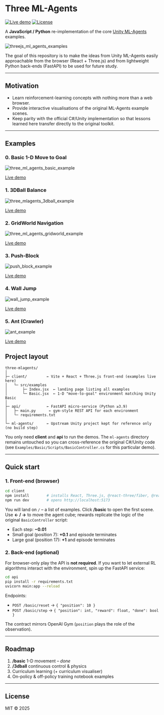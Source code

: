# Three ML-Agents

[![Live demo](https://img.shields.io/badge/web-live%20demo-brightgreen?style=flat&logo=github)](https://lukehollis.github.io/three-mlagents/)  [![License](https://img.shields.io/badge/license-MIT-blue.svg?style=flat)](#license)

A **JavaScript / Python** re-implementation of the core [Unity ML-Agents](https://github.com/Unity-Technologies/ml-agents) examples.

![threejs_ml_agents_examples](https://github.com/user-attachments/assets/ab15555e-3f72-4992-ad82-edfe5fcd06df)


The goal of this repository is to make the ideas from Unity ML-Agents easily approachable from the browser (React + Three.js) and from lightweight Python back-ends (FastAPI) to be used for future study.

---

## Motivation

*   Learn reinforcement-learning concepts with nothing more than a web browser.
*   Provide interactive visualisations of the original ML-Agents example scenes.
*   Keep parity with the official C#/Unity implementation so that lessons learned here transfer directly to the original toolkit.

---

## Examples

### 0. Basic 1-D Move to Goal

![three_ml_agents_basic_example](https://github.com/user-attachments/assets/4fa2da3a-f983-41e0-8a66-620b2d809674)

[Live demo](https://lukehollis.github.io/three-mlagents/basic)



### 1. 3DBall Balance

![three_mlagents_3dball_example](https://github.com/user-attachments/assets/3b15e67f-daae-467a-80d3-ecdae09decd8)

[Live demo](https://lukehollis.github.io/three-mlagents/ball3d)



### 2. GridWorld Navigation

![three_ml_agents_gridworld_example](https://github.com/user-attachments/assets/eef5ae25-5189-41b1-8143-045e1d701533)

[Live demo](https://lukehollis.github.io/three-mlagents/gridworld)



### 3. Push-Block

![push_block_example](https://github.com/user-attachments/assets/825b8437-45cc-47b7-ba90-6f17ed90385c)


[Live demo](https://lukehollis.github.io/three-mlagents/push)


### 4. Wall Jump 

![wall_jump_example](https://github.com/user-attachments/assets/deb75a72-8a8a-4c94-9465-49c41c1b5f24)

[Live demo](https://lukehollis.github.io/three-mlagents/walljump)


### 5. Ant (Crawler)

![ant_example](https://github.com/user-attachments/assets/81b7ca6b-e8db-4b7e-baf1-d9d7635fa6c1)

[Live demo](https://lukehollis.github.io/three-mlagents/crawler)




## Project layout

```
three-mlagents/
│
├─ client/         ← Vite + React + Three.js front-end (examples live here)
│   └─ src/examples
│       ├─ Index.jsx  ← landing page listing all examples
│       └─ Basic.jsx  ← 1-D "move-to-goal" environment matching Unity Basic
│
├─ api/            ← FastAPI micro-service (Python ≥3.9)
│   ├─ main.py      ← gym-style REST API for each environment
│   └─ requirements.txt
│
└─ ml-agents/      ← Upstream Unity project kept for reference only (no build step)
```

You only need **client** and **api** to run the demos. The `ml-agents` directory remains untouched so you can cross-reference the original C#/Unity code (see `Examples/Basic/Scripts/BasicController.cs` for this particular demo).

---

## Quick start

### 1. Front-end (browser)

```bash
cd client
npm install        # installs React, Three.js, @react-three/fiber, @react-three/drei …
npm run dev        # opens http://localhost:5173
```

You will land on `/` – a list of examples. Click **/basic** to open the first scene. Use **← / →** to move the agent cube; rewards replicate the logic of the original `BasicController` script:

* Each step: **−0.01**
* Small goal (position 7): **+0.1** and episode terminates
* Large goal (position 17): **+1** and episode terminates

### 2. Back-end (optional)

For browser-only play the API is **not required**. If you want to let external RL algorithms interact with the environment, spin up the FastAPI service:

```bash
cd api
pip install -r requirements.txt
uvicorn main:app --reload
```

Endpoints:

* `POST /basic/reset` → `{ "position": 10 }`
* `POST /basic/step`  → `{ "position": int, "reward": float, "done": bool }`

The contract mirrors OpenAI Gym (`position` plays the role of the observation).

---

## Roadmap

1. **/basic** 1-D movement – _done_
2. **/3dball** continuous control & physics
3. Curriculum learning (+ curriculum visualiser)
4. On-policy & off-policy training notebook examples

---

## License

MIT © 2025
